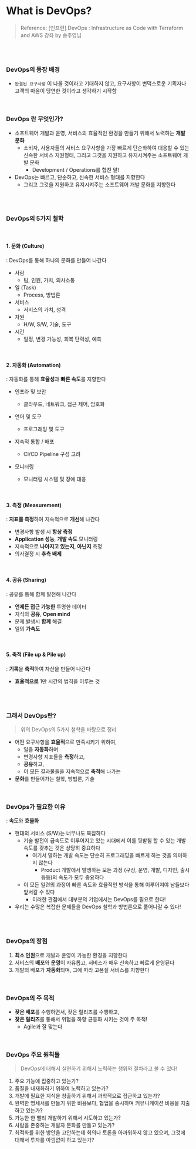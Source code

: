 # What is DevOps?

> Reference: [인프런] DevOps : Infrastructure as Code with Terraform and AWS 강좌 by 송주영님

<br>

<br>

### DevOps의 등장 배경

- `완결된 요구사항` 이 나올 것이라고 기대하지 않고, 요구사항이 변덕스로운 기획자나 고객의 마음이 당연한 것이라고 생각하기 시작함

<br>

### DevOps 란 무엇인가?

- 소프트웨어 개발과 운영, 서비스의 효율적인 환경을 만들기 위해서 노력하는 **개발 문화**
  - 소비자, 사용자들의 서비스 요구사항을 가장 빠르게 단순화하여 대응할 수 있는 신속한 서비스 지원형태, 그리고 그것을 지원하고 유지시켜주는 소프트웨어 개발 문화
    - Development / Operations를 합친 말!
- DevOps는 빠르고, 단순하고, 신속한 서비스 형태를 지향한다
  - 그리고 그것을 지원하고 유지시켜주는 소프트웨어 개발 문화를 지향한다

<br>

<br>

### DevOps의 5가지 철학

<br>

#### 1. 문화 (Culture)

: DevOps를 통해 하나의 문화를 만들어 나간다

- 사람
  - 팀, 인원, 가치, 의사소통
- 일 (Task)
  - Process, 방법론
- 서비스
  - 서비스의 가치, 성격
- 자원
  - H/W, S/W, 기술, 도구
- 시간
  - 일정, 변경 가능성, 회복 탄력성, 예측

<br>

#### 2. 자동화 (Automation)

: 자동화를 통해 **효율성**과 **빠른 속도**를 지향한다

- 인프라 및 보안
  - 클라우드, 네트워크, 접근 제어, 암호화

- 언어 및 도구
  - 프로그래밍 및 도구
- 지속적 통합 / 배포
  - CI/CD Pipeline 구성 고려
- 모니터링
  - 모니터링 시스템 및 장애 대응

<br>

#### 3. 측정 (Measurement)

: **지표를 측정**하여 지속적으로 **개선**해 나간다

- 변경사항 발생 시 **항상 측정**
- **Application 성능**, **개발 속도** 모니터링
- 지속적으로 **나아지고 있는지, 아닌지** 측정
- 의사결정 시 **추측 배제**

<br>

#### 4. 공유 (Sharing)

: 공유를 통해 함께 발전해 나간다

- **언제든 접근 가능한** 투명한 데이터
- 지식의 **공유**, **Open mind**
- 문제 발생시 **함께** 해결
- 일의 **가속도**

<br>

#### 5. 축적 (File up & Pile up)

: **기록**을 **축적**하여 자산을 만들어 나간다

- **효율적으로** 1만 시간의 법칙을 이루는 것

<br>

<br>

### 그래서 DevOps란? 

> 위의 DevOps의 5가지 철학을 바탕으로 정리

- 어떤 요구사항을 **효율적**으로 만족시키기 위하여, 
  - 일을 **자동화**하며 
  - 변경사항 지표들을 **측정**하고, 
  - **공유**하고,
  -  이 모든 결과물들을 지속적으로 **축적**해 나가는 
- **문화**를 만들어가는 철학, 방법론, 기술

<br>

### DevOps가 필요한 이유

: **속도**와 **효율화**

- 현대의 서비스 (S/W)는 너무나도 복잡하다
  - 기술 발전이 급속도로 이루어지고 있는 시대에서 이를 뒷받침 할 수 있는 개발 속도를 갖추는 것은 상당히 중요하다
    - 여기서 말하는 개발 속도는 단순히 프로그래밍을 빠르게 하는 것을 의미하지 않는다
      - Product 개발에서 발생하는 모든 과정 (구상, 운영, 개발, 디자인, 출시 등등)의 속도가 모두 중요하다
  - 이 모든 일련의 과정이 빠른 속도와 효율적인 방식을 통해 이루어져야 남들보다 앞서갈 수 있다
    - 이러한 관점에서 대부분의 기업에서는 DevOps를 필요로 한다!
- 우리는 수많은 복잡한 문제들을 DevOps 철학과 방법론으로 풀어나갈 수 있다!

<br>

<br>

### DevOps의 장점

1. **최소 인원**으로 개발과 운영이 가능한 환경을 지향한다
2. 서비스의 **배포**와 **운영**이 자유롭고, 서비스가 매우 신속하고 빠르게 운영된다
3. 개발의 배포가 **자동화**되며, 그에 따라 고품질 서비스를 지향한다 

<br>

### DevOps의 주 목적

- **잦은 배포**를 수행하면서, 잦은 릴리즈를 수행하고, 
- **잦은 릴리즈**를 통해서 위험을 하향 균등화 시키는 것이 주 목적!
  - Agile과 잘 맞는다

<br>

### DevOps 주요 원칙들

> DevOps에 대해서 실현하기 위해서 노력하는 행위와 절차라고 볼 수 있다!

1. 주요 기능에 집중하고 있는가?
2. 품질을 내재화하기 위하여 노력하고 있는가?
3. 개발에 필요한 지식을 창출하기 위해서 과학적으로 접근하고 있는가?
4. 완벽한 명세서를 만들기 위한 비용보다, 협업을 중시하며 커뮤니케이션 비용을 지출하고 있는가?
5. 가능한 한 빨리 개발하기 위해서 시도하고 있는가?
6. 사람을 존중하는 개발자 문화를 만들고 있는가?
7. 최적화를 위한 방안을 고안하는데 회의나 토론을 아까워하지 않고 있으며, 그것에 대해서 투자를 아낌없이 하고 있는가?

<br>

